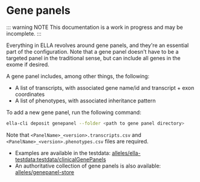 # Gene panels

::: warning NOTE
This documentation is a work in progress and may be incomplete.
:::

Everything in ELLA revolves around gene panels, and they're an essential part of the configuration.
Note that a gene panel doesn't have to be a targeted panel in the traditional sense, but can
include all genes in the exome if desired.

A gene panel includes, among other things, the following:

- A list of transcripts, with associated gene name/id and transcript + exon coordinates
- A list of phenotypes, with associated inheritance pattern

To add a new gene panel, run the following command:

```bash
ella-cli deposit genepanel --folder <path to gene panel directory>
```

Note that `<PanelName>_<version>.transcripts.csv` and `<PanelName>_<version>.phenotypes.csv` files are required.

- Examples are available in the testdata: [alleles/ella-testdata:testdata/clinicalGenePanels](https://gitlab.com/alleles/ella-testdata/-/tree/main/testdata/clinicalGenePanels)
- An authoritative collection of gene panels is also available: [alleles/genepanel-store](https://gitlab.com/alleles/genepanel-store)
